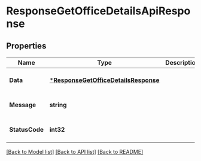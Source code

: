 # ResponseGetOfficeDetailsApiResponse

## Properties
Name | Type | Description | Notes
------------ | ------------- | ------------- | -------------
**Data** | [***ResponseGetOfficeDetailsResponse**](response.GetOfficeDetailsResponse.md) |  | [optional] [default to null]
**Message** | **string** |  | [optional] [default to null]
**StatusCode** | **int32** |  | [optional] [default to null]

[[Back to Model list]](../README.md#documentation-for-models) [[Back to API list]](../README.md#documentation-for-api-endpoints) [[Back to README]](../README.md)



